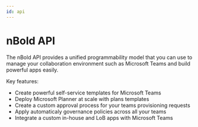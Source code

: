 ```yaml
---
id: api
---
```


# nBold API
The nBold API provides a unified programmability model that you can use to manage your collaboration environment such as Microsoft Teams and build powerful apps easily.

  Key features:
  - Create powerful self-service templates for Microsoft Teams
  - Deploy Microsoft Planner at scale with plans templates
  - Create a custom approval process for your teams provisioning requests
  - Apply automaticaly governance policies across all your teams
  - Integrate a custom in-house and LoB apps with Microsoft Teams